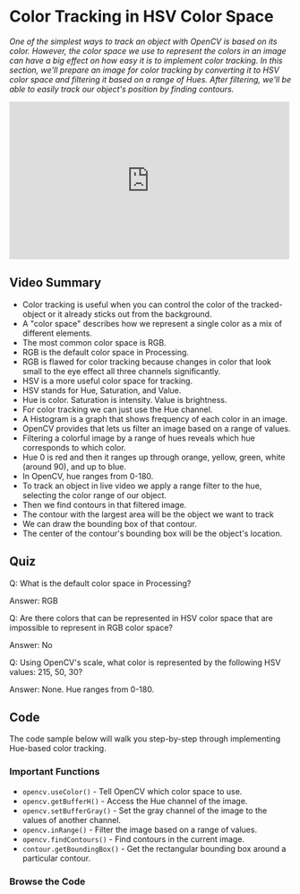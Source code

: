 # Color Tracking in HSV Color Space

_One of the simplest ways to track an object with OpenCV is based on its color. However, the color space we use to represent the colors in an image can have a big effect on how easy it is to implement color tracking. In this section, we'll prepare an image for color tracking by converting it to HSV color space and filtering it based on a range of Hues. After filtering, we'll be able to easily track our object's position by finding contours._

<iframe src="http://player.vimeo.com/video/69767694" width="500" height="281" frameborder="0" webkitAllowFullScreen mozallowfullscreen allowFullScreen></iframe>

## Video Summary

* Color tracking is useful when you can control the color of the tracked-object or it already sticks out from the background.
* A "color space" describes how we represent a single color as a mix of different elements.
* The most common color space is RGB.
* RGB is the default color space in Processing.
* RGB is flawed for color tracking because changes in color that look small to the eye effect all three channels significantly.
* HSV is a more useful color space for tracking.
* HSV stands for Hue, Saturation, and Value.
* Hue is color. Saturation is intensity. Value is brightness.
* For color tracking we can just use the Hue channel.
* A Histogram is a graph that shows frequency of each color in an image.
* OpenCV provides that lets us filter an image based on a range of values.
* Filtering a colorful image by a range of hues reveals which hue corresponds to which color.
* Hue 0 is red and then it ranges up through orange, yellow, green, white (around 90), and up to blue.
* In OpenCV, hue ranges from 0-180.
* To track an object in live video we apply a range filter to the hue, selecting the color range of our object.
* Then we find contours in that filtered image.
* The contour with the largest area will be the object we want to track
* We can draw the bounding box of that contour.
* The center of the contour's bounding box will be the object's location.

## Quiz

Q: What is the default color space in Processing?

Answer: RGB

Q: Are there colors that can be represented in HSV color space that are impossible to represent in RGB color space?

Answer: No

Q: Using OpenCV's scale, what color is represented by the following HSV values: 215, 50, 30?

Answer: None. Hue ranges from 0-180.

## Code

The code sample below will walk you step-by-step through implementing Hue-based color tracking. 

### Important Functions

* <code>opencv.useColor()</code> - Tell OpenCV which color space to use.
* <code>opencv.getBufferH()</code> - Access the Hue channel of the image.
* <code>opencv.setBufferGray()</code> - Set the gray channel of the image to the values of another channel.
* <code>opencv.inRange()</code> - Filter the image based on a range of values.
* <code>opencv.findContours()</code> - Find contours in the current image.
* <code>contour.getBoundingBox()</code> - Get the rectangular bounding box around a particular contour.

### Browse the Code

<script src="https://gist.github.com/atduskgreg/5937005.js"></script>

